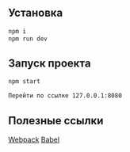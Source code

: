 ## Установка

```sh
npm i
npm run dev
```

## Запуск проекта

```sh
npm start
```

```sh
Перейти по ссылке 127.0.0.1:8080
```

## Полезные ссылки

[Webpack](https://webpack.js.org/)
[Babel](https://babeljs.io/)
